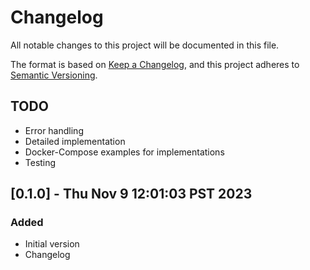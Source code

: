 <!-- markdownlint-disable MD024 -->
# Changelog

All notable changes to this project will be documented in this file.

The format is based on [Keep a Changelog](https://keepachangelog.com/en/1.0.0/),
and this project adheres to [Semantic Versioning](https://semver.org/spec/v2.0.0.html).

## TODO

- Error handling
- Detailed implementation
- Docker-Compose examples for implementations
- Testing

## [0.1.0] - Thu Nov  9 12:01:03 PST 2023

### Added

- Initial version
- Changelog
